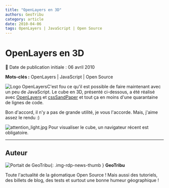```yaml
---
title: "OpenLayers en 3D"
authors: GeoTribu
category: article
date: 2010-04-06
tags: OpenLayers | JavaScript | Open Source
---
```


# OpenLayers en 3D


:calendar: Date de publication initiale : 06 avril 2010

**Mots-clés :** OpenLayers | JavaScript | Open Source


![Logo OpenLayers](http://geotribu.net/https://cdn.geotribu.fr/img/logos-icones/logiciels_librairies/openlayers.png)C'est fou ce qu'il est possible de faire maintenant avec un peu de JavaScript. Le cube en 3D, présenté ci-dessous, a été réalisé avec [OpenLayers](https://openlayers.org/) et [cssSandPaper](http://www.useragentman.com/blog/2010/03/09/cross-browser-css-transforms-even-in-ie/) et tout ça en moins d'une quarantaine de lignes de code.

Bon d'accord, il n'y a pas de grande utilité, je vous l'accorde. Mais, j'aime assez le rendu :)

![attention_light.jpg](/sites/default/files/Tuto/img/attention_light.jpg) Pour visualiser le cube, un navigateur récent est obligatoire.



----

## Auteur

![Portait de GeoTribu](https://cdn.geotribu.fr/img/internal/charte/geotribu\_logo\_64x64.png){: .img-rdp-news-thumb }
**GeoTribu**

Toute l'actualité de la géomatique Open Source ! Mais aussi des tutoriels, des billets de blog, des tests et surtout une bonne humeur géographique !
